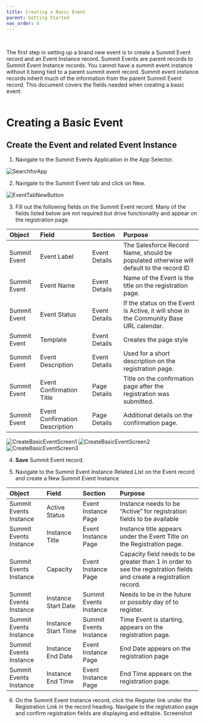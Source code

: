 ```yaml
---
title: Creating a Basic Event
parent: Getting Started
nav_order: 4
---
```


<br/>

The first step in setting up a brand new event is to create a Summit Event record and an Event Instance record.  Summit Events are parent records to Summit Event Instance records.  You cannot have a summit event instance without it being tied to a parent summit event record.  Summit event instance records inherit much of the information from the parent Summit Event record.  This document covers the fields needed when creating a basic event.
<br/>
<br/>

# Creating a Basic Event

## Create the Event and related Event Instance

1. Navigate to the Summit Events Application in the App Selector.

![SearchforApp](https://github.com/SFDO-Community-Sprints/summit-events-app-documentation/blob/main/docs/Getting-Started/images/SearchforSummitEventsApp.png)

2. Navigate to the Summit Event tab and click on New.

![EventTabNewButton](https://github.com/SFDO-Community-Sprints/summit-events-app-documentation/blob/main/docs/Getting-Started/images/CreateBasicEvent_NewEventButton.png)

3. Fill out the following fields on the Summit Event record.  Many of the fields listed below are not required but drive functionality and appear on the registration page.

| Object       | Field        | Section       | Purpose    |     
| :---         | :---         | :---          | :---       |
| Summit Event | Event Label  | Event Details | The Salesforce Record Name, should be populated otherwise will default to the record ID|
| Summit Event | Event Name   | Event Details | Name of the Event is the title on the registration page.|
| Summit Event| Event Status |Event Details | If the status on the Event is Active, it will show in the Community Base URL calendar.|
| Summit Event | Template | Event Details | Creates the page style |
| Summit Event | Event Description | Event Details | Used for a short description on the registration page.|
| Summit Event | Event Confirmation Title| Page Details | Title on the confirmation page after the registration was submitted. |
| Summit Event | Event Confirmation Description | Page Details | Additional details on the confirmation page.|

![CreateBasicEventScreen1](https://github.com/SFDO-Community-Sprints/summit-events-app-documentation/blob/main/docs/Getting-Started/images/CreateBasicEvent_Screen1.png)
![CreateBasicEventScreen2](https://github.com/SFDO-Community-Sprints/summit-events-app-documentation/blob/main/docs/Getting-Started/images/CreateBasicEvent_Screen2.png)
![CreateBasicEventScreen3](https://github.com/SFDO-Community-Sprints/summit-events-app-documentation/blob/main/docs/Getting-Started/images/CreateBasicEvent_Screen3.png)

4. **Save** Summit Event record.

5. Navigate to the Summit Event Instance Related List on the Event record and create a New Summit Event Instance

| Object       | Field        | Section       | Purpose    |     
| :---         | :---         | :---          | :---       |
| Summit Events Instance | Active Status | Event Instance Page | Instance needs to be “Active” for registration fields to be available |
| Summit Events Instance | Instance Title | Event Instance Page | Instance title appears under the Event Title on the Registration page. |
| Summit Events Instance | Capacity | Event Instance Page | Capacity field needs to be greater than 1 in order to see the registration fields and create a registration record.|
| Summit Events Instance |  Instance Start Date |  Summit Events Instance | Needs to be in the future or possibly day of to register. |
| Summit Events Instance | Instance Start Time |  Summit Events Instance | Time Event is starting, appears on the registration page. |
| Summit Events Instance | Instance End Date | Event Instance Page | End Date appears on the registration page|
| Summit Events Instance | Instance End Time | Event Instance Page | End Time appears on the registration page.|


6. On the Summit Event Instance record, click the Register link under the Registration Link in the record heading.  Navigate to the registration page and confirm registration fields are displaying and editable.  Screenshot
